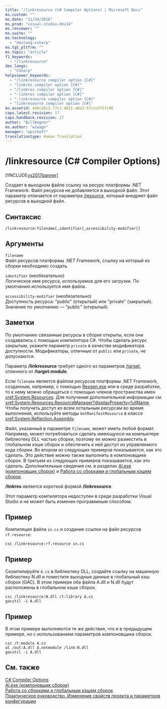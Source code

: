 ```yaml
---
title: "/linkresource (C# Compiler Options) | Microsoft Docs"
ms.custom: ""
ms.date: "11/24/2016"
ms.prod: "visual-studio-dev14"
ms.reviewer: ""
ms.suite: ""
ms.technology: 
  - "devlang-csharp"
ms.tgt_pltfrm: ""
ms.topic: "article"
f1_keywords: 
  - "/linkresource"
dev_langs: 
  - "CSharp"
helpviewer_keywords: 
  - "/linkresource compiler option [C#]"
  - "linkres compiler option [C#]"
  - "/linkres compiler option [C#]"
  - "-linkres compiler option [C#]"
  - "-linkresource compiler option [C#]"
  - "linkresource compiler option [C#]"
ms.assetid: 440c26c2-77c1-4811-a0a3-57cce3f5fc96
caps.latest.revision: 17
caps.handback.revision: 17
author: "BillWagner"
ms.author: "wiwagn"
manager: "wpickett"
translationtype: Human Translation
---
```

# /linkresource (C# Compiler Options)
[!INCLUDE[vs2017banner](../../../csharp/includes/vs2017banner.md)]

Создает в выходном файле ссылку на ресурс платформы .NET Framework.  Файл ресурсов не добавляется в выходной файл.  Этот параметр отличается от параметра [\/resource](../../../csharp/language-reference/compiler-options/resource-compiler-option.md), который внедряет файл ресурсов в выходной файл.  
  
## Синтаксис  
  
```  
/linkresource:filename[,identifier[,accessibility-modifier]]  
```  
  
## Аргументы  
 `filename`  
 Файл ресурсов платформы .NET Framework, ссылку на который из сборки необходимо создать.  
  
 `identifier` \(необязательно\)  
 Логическое имя ресурса, используемое для его загрузки.  По умолчанию используется имя файла.  
  
 `accessibility-modifier` \(необязательно\)  
 Доступность ресурса: "public" \(открытый\) или "private" \(закрытый\).  Значение по умолчанию — "public" \(открытый\).  
  
## Заметки  
 По умолчанию связанные ресурсы в сборке открыты, если они создавались с помощью компилятора C\#.  Чтобы сделать ресурс закрытым, укажите параметр `private` в качестве модификатора доступности.  Модификаторы, отличные от `public` или `private`, не допускаются.  
  
 Параметр **\/linkresource** требует одного из параметров [\/target](../../../csharp/language-reference/compiler-options/target-compiler-option.md), отличного от **\/target:module**.  
  
 Если `filename` является файлом ресурсов платформы .NET Framework, созданным, например, с помощью [Resgen.exe](../Topic/Resgen.exe%20\(Resource%20File%20Generator\).md) или в среде разработки, то к нему можно обращаться с помощью членов пространства имен <xref:System.Resources>.  Для получения дополнительной информации см. <xref:System.Resources.ResourceManager?displayProperty=fullName>.  Чтобы получить доступ ко всем остальным ресурсам во время выполнения, используйте методы `GetManifestResource` в классе <xref:System.Reflection.Assembly>.  
  
 Файл, указанный в параметре `filename`, может иметь любой формат.  Например, может потребоваться сделать имеющуюся на компьютере библиотеку DLL частью сборки, поэтому ее можно разместить в глобальном кэше сборок и обеспечить к ней доступ из управляемого кода сборки.  Во втором из следующих примеров показывается, как это сделать.  Это действие можно также выполнить в компоновщике сборок.  В третьем из следующих примеров показывается, как это сделать.  Дополнительные сведения см. в разделах [Al.exe \(компоновщик сборок\)](../Topic/Al.exe%20\(Assembly%20Linker\).md) и [Работа со сборками и глобальным кэшем сборок](../Topic/Working%20with%20Assemblies%20and%20the%20Global%20Assembly%20Cache.md).  
  
 **\/linkres** является короткой формой **\/linkresource**.  
  
 Этот параметр компилятора недоступен в среде разработки Visual Studio и не может быть изменен программным способом.  
  
## Пример  
 Компиляция файла `in.cs` и создание ссылки на файл ресурсов `rf.resource`:  
  
```  
csc /linkresource:rf.resource in.cs  
```  
  
## Пример  
 Скомпилируйте `A.cs` в библиотеку DLL, создайте ссылку на машинную библиотеку N.dll и поместите выходные данные в глобальный кэш сборок \(GAC\).  В этом примере оба файла A.dll и N.dll будут расположены в глобальном кэше сборок.  
  
```  
csc /linkresource:N.dll /t:library A.cs  
gacutil -i A.dll  
```  
  
## Пример  
 В этом примере выполняются те же действия, что и в предыдущем примере, но с использованием параметров компоновщика сборок.  
  
```  
csc /t:module A.cs  
al /out:A.dll A.netmodule /link:N.dll   
gacutil -i A.dll  
```  
  
## См. также  
 [C\# Compiler Options](../../../csharp/language-reference/compiler-options/index.md)   
 [Al.exe \(компоновщик сборок\)](../Topic/Al.exe%20\(Assembly%20Linker\).md)   
 [Работа со сборками и глобальным кэшем сборок](../Topic/Working%20with%20Assemblies%20and%20the%20Global%20Assembly%20Cache.md)   
 [Практическое руководство. Изменение свойств проекта и параметров конфигурации](http://msdn.microsoft.com/ru-ru/e7184bc5-2f2b-4b4f-aa9a-3ecfcbc48b67)